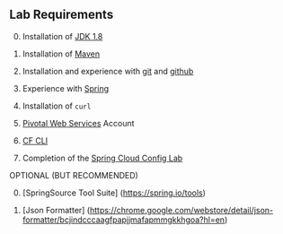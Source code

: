 ## Lab Requirements

0. Installation of [JDK 1.8](http://www.oracle.com/technetwork/java/javase/downloads/jdk8-downloads-2133151.html)

0. Installation of [Maven](https://maven.apache.org/)

0. Installation and experience with [git](https://git-scm.com/) and [github](https://github.com/)

0. Experience with [Spring](https://spring.io/)

0. Installation of `curl`

0. [Pivotal Web Services](https://run.pivotal.io/) Account

0. [CF CLI](https://console.run.pivotal.io/tools)

0. Completion of the [Spring Cloud Config Lab](https://github.com/pivotal-enablement/cloud-native-app-labs/blob/master/lab-instructions/spring-cloud-config/pws-lab.md)

OPTIONAL (BUT RECOMMENDED)

0. [SpringSource Tool Suite] (https://spring.io/tools)

0. [Json Formatter] (https://chrome.google.com/webstore/detail/json-formatter/bcjindcccaagfpapjjmafapmmgkkhgoa?hl=en)
